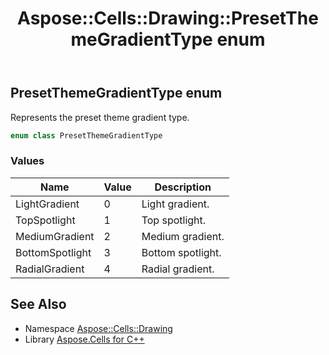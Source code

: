 ﻿---
title: Aspose::Cells::Drawing::PresetThemeGradientType enum
linktitle: PresetThemeGradientType
second_title: Aspose.Cells for C++ API Reference
description: 'Aspose::Cells::Drawing::PresetThemeGradientType enum. Represents the preset theme gradient type in C++.'
type: docs
weight: 10700
url: /cpp/aspose.cells.drawing/presetthemegradienttype/
---
## PresetThemeGradientType enum


Represents the preset theme gradient type.

```cpp
enum class PresetThemeGradientType
```

### Values

| Name | Value | Description |
| --- | --- | --- |
| LightGradient | 0 | Light gradient. |
| TopSpotlight | 1 | Top spotlight. |
| MediumGradient | 2 | Medium gradient. |
| BottomSpotlight | 3 | Bottom spotlight. |
| RadialGradient | 4 | Radial gradient. |

## See Also

* Namespace [Aspose::Cells::Drawing](../)
* Library [Aspose.Cells for C++](../../)
